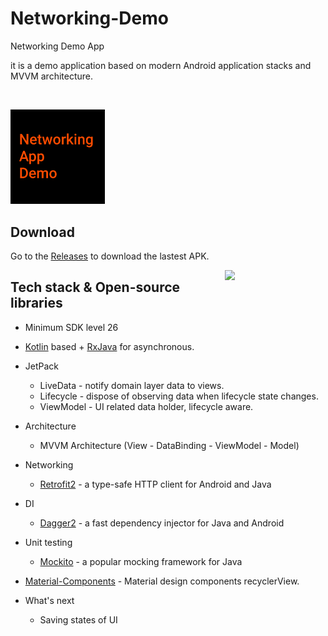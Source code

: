 # Networking-Demo
Networking Demo App

<p align="left">  
it is a demo application based on modern Android application stacks and MVVM architecture.
</p>
</br>

<p align="left">
<img src="/preview/preview_icon.png" width="30%"/>
</p>

## Download
Go to the [Releases](https://github.com/Mukhash/dodo/releases) to download the lastest APK.

<img src="/preview/dodo_preview.gif" align="right" width="32%"/>

## Tech stack & Open-source libraries
- Minimum SDK level 26
- [Kotlin](https://kotlinlang.org/) based + [RxJava](https://github.com/ReactiveX/RxJava) for asynchronous.
- JetPack
  - LiveData - notify domain layer data to views.
  - Lifecycle - dispose of observing data when lifecycle state changes.
  - ViewModel - UI related data holder, lifecycle aware.
- Architecture
  - MVVM Architecture (View - DataBinding - ViewModel - Model)
- Networking
  - [Retrofit2](https://square.github.io/retrofit/) - a type-safe HTTP client for Android and Java
- DI
  - [Dagger2](https://github.com/google/dagger) - a fast dependency injector for Java and Android
- Unit testing
  - [Mockito](https://github.com/mockito/mockito) - a popular mocking framework for Java
- [Material-Components](https://github.com/material-components/material-components-android) - Material design components recyclerView.

- What's next
  - Saving states of UI
